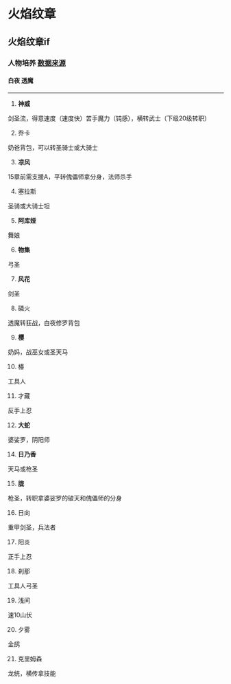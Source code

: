 # 火焰纹章

## 火焰纹章if

### 人物培养  [数据来源](https://tieba.baidu.com/p/7391150614)

#### 白夜  透魔

---

1. **神威**

剑圣流，得意速度（速度快）苦手魔力（钝感），横转武士（下级20级转职）

2. 乔卡  

奶爸背包，可以转圣骑士或大骑士

3. **凉风**

15章前需支援A，平转傀儡师拿分身，法师杀手

4. 塞拉斯

圣骑或大骑士坦

5. **阿库娅**

舞娘

6. **物集**

弓圣

7. **风花**

剑圣

8. 磷火

透魔转狂战，白夜修罗背包

9. **樱**

奶妈，战巫女或圣天马

10. 椿

工具人

11. 才藏

反手上忍

12. **大蛇**

婆娑罗，阴阳师

14. **日乃香**

天马或枪圣

15. **胧**

枪圣，转职拿婆娑罗的破天和傀儡师的分身

16. 日向

重甲剑圣，兵法者

17. 阳炎

正手上忍

18. 刹那

工具人弓圣

19. 浅间

速10山伏

20. 夕雾

金鸱

21. 克里姆森

龙统，横传拿技能


